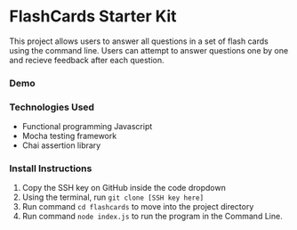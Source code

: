 # FlashCards Starter Kit

This project allows users to answer all questions in a set of flash cards using the command line. Users can attempt to answer questions one by one and recieve feedback after each question. 
<!-- If the user scores under 90% the round will start over. -->

### Demo
<!-- ![flash cards gif](https://media.giphy.com/media/1zkb1q58eTiTH6D7wc/giphy.gif)
![image](demo.gif) -->

### Technologies Used

- Functional programming Javascript
- Mocha testing framework
- Chai assertion library

### Install Instructions

1. Copy the SSH key on GitHub inside the code dropdown
2. Using the terminal, run `git clone [SSH key here]`
3. Run command `cd flashcards` to move into the project directory
4. Run command `node index.js` to run the program in the Command Line.

